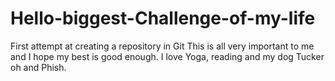 # Hello-biggest-Challenge-of-my-life
First attempt at creating a repository in Git
This is all very important to me and I hope my best is good enough.  I love Yoga, reading and my dog Tucker oh and Phish.
